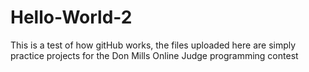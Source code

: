 # Hello-World-2

This is a test of how gitHub works, the files uploaded here are simply practice projects for the Don Mills Online Judge programming contest
